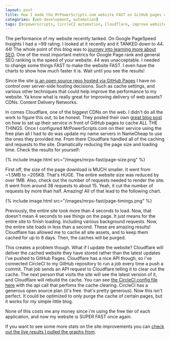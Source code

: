 ```yaml
---
layout: post
title: How I made the MrPowerScripts.com website FAST on GitHub pages with Cloudflare and CircleCI
categories: [web development, automation]
tags: [mrpowerscripts, CircleCI automation, Cloudflare, improve website speed, website speed tips, Cloudflare caching, Cloudflare website speed ]
---
```


The performance of my website recently tanked. On Google PageSpeed Insights I had a ~99 rating. I looked at it recently and it TANKED down to 44. 44! The whole point of this blog was to [journey into learning more about SEO](https://www.youtube.com/watch?v=5YsFoEY7Ulo&list=PLqpaLALjc1lwz6nHCgsP98xYX_Ykawh3J). One of the most important metrics for Google Page rank and general SEO ranking is the speed of your website. 44 was unacceptable. I needed to change some things FAST to make the website FAST. I even have the charts to show how much faster it is. Wait until you see the results!

Since the site [is an open source repo hosted via GitHub Pages](https://github.com/MrPowerScripts/MrPowerScripts.com) I have no control over server-side hosting decisions. Such as cache settings, and various other techniques that could help improve the performance to my website. Ya know what is really great for improving delivery of web assets? CDNs. Content Delivery Networks.

In comes Cloudflare, one of the biggest CDNs on the web.  I didn't do all the work to figure this out, to be honest. They posted their own [great blog post](https://blog.cloudflare.com/secure-and-fast-github-pages-with-cloudflare/) on how to set up their service in front of GitHub pages to cache ALL THE THINGS.  Once I configured MrPowerScripts.com on their service using the free plan all I had to do was update my name servers in NameCheap to use the ones they provided me. From there Cloudflare handled all of the caching and requests to the site. Dramatically reducing the page size and loading time.  Check the results for yourself:

{% include image.html src="/images/mrps-fast/page-size.png" %}

First off, the size of the page download is MUCH smaller. It went from ~1.5MB to ~205KB. That's HUGE. The entire website size was reduced by over 1MB. Also, check out the number of requests needed to render the site. It went from around 38 requests to about 15. Yeah, it cut the number of requests by more than half. Amazing! All of that lead to the following chart.

{% include image.html src="/images/mrps-fast/page-timings.png" %}

Previously, the entire site took more than 4 seconds to load. Now, that doesn't mean 4 seconds to see things on the page. It just means for the entire site to finish loading. Including various background requests. Now, the entire site loads in less than a second. These are amazing results! Cloudflare has allowed me to cache all site assets, and to keep them cached for up to 8 days. Then, the caches will be purged.

This creates a problem though. What if I update the website? Cloudflare will deliver the cached website they have stored rather than the latest updates i've pushed to GitHub Pages. Cloudflare has a nice API though, so i've connected CircleCI to my GitHub repository to run a job every time a push a commit. That job sends an API request to Cloudflare telling it to clear out the cache. The next person that visits the site will see the latest version of it, and Cloudflare will rebuild the cache. You can see [the CircleCI config file here](https://github.com/MrPowerScripts/MrPowerScripts.com/blob/f41b5b2a8d51b5f80f4d7da9bab33368d3b602c3/.circleci/config.yml) with the api call that perfoms the cache clearing. CircleCI has a generous open source plan (it's free. that's pretty generous). Now this isn't perfect. It could be optimized to only purge the cache of certain pages, but it works for my simple little blog.

None of this costs me any money since i'm using the free tier of each application, and now my website is SUPER FAST once again.

If you want to see some more stats on the site improvements you can [check out the live results I pulled the graphs from](https://gtmetrix.com/reports/mrpowerscripts.com/S4kSarB8).
